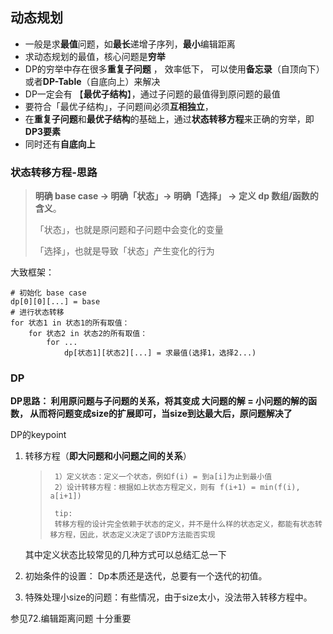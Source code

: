 ## 动态规划	

- 一般是求**最值**问题，如**最长**递增子序列，**最小**编辑距离
- 求动态规划的最值，核心问题是**穷举**
- DP的穷举中存在很多**重复子问题** ， 效率低下， 可以使用**备忘录**（自顶向下）或者**DP-Table**（自底向上）来解决
- DP一定会有 【**最优子结构**】，通过子问题的最值得到原问题的最值
- 要符合「最优子结构」，子问题间必须**互相独立**， 
- 在**重复子问题**和**最优子结构**的基础上，通过**状态转移方程**来正确的穷举，即**DP3要素**
- 同时还有**自底向上**



### 状态转移方程-思路

> **明确 base case -> 明确「状态」-> 明确「选择」 -> 定义 dp 数组/函数的含义**。
>
> 「状态」，也就是原问题和子问题中会变化的变量
>
> 「选择」，也就是导致「状态」产生变化的行为

大致框架：

```
# 初始化 base case
dp[0][0][...] = base
# 进行状态转移
for 状态1 in 状态1的所有取值：
    for 状态2 in 状态2的所有取值：
        for ...
            dp[状态1][状态2][...] = 求最值(选择1，选择2...)
```



### DP

**DP思路： 利用原问题与子问题的关系，将其变成 大问题的解 = 小问题的解的函数， 从而将问题变成size的扩展即可，当size到达最大后，原问题解决了**

DP的keypoint

1. 转移方程（**即大问题和小问题之间的关系**）

   > ```
   >  1）定义状态：定义一个状态，例如f(i) = 到a[i]为止到最小值
   >  2）设计转移方程：根据如上状态方程定义，则有 f(i+1) = min(f(i), a[i+1])
   >  
   >  tip:
   >  转移方程的设计完全依赖于状态的定义，并不是什么样的状态定义，都能有状态转移方程，因此，状态定义决定了该DP方法能否实现
   > ```

   其中定义状态比较常见的几种方式可以总结汇总一下 

2. 初始条件的设置： Dp本质还是迭代，总要有一个迭代的初值。

3. 特殊处理小size的问题：有些情况，由于size太小，没法带入转移方程中。





参见72.编辑距离问题 十分重要